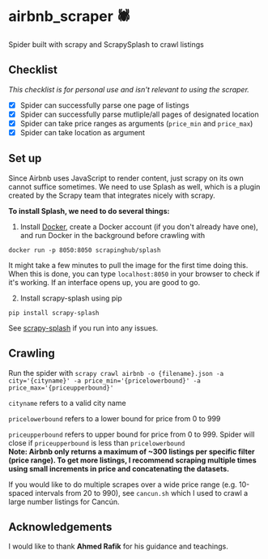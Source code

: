 # airbnb_scraper :spider:

Spider built with scrapy and ScrapySplash to crawl listings

## Checklist

*This checklist is for personal use and isn't relevant to using the scraper.*

- [x] Spider can successfully parse one page of listings  
- [x] Spider can successfully parse mutliple/all pages of designated location
- [x] Spider can take price ranges as arguments (`price_min` and `price_max`)
- [x] Spider can take location as argument  

## Set up

Since Airbnb uses JavaScript to render content, just scrapy on its own cannot suffice sometimes. We need to use Splash as well, which is a plugin created by the Scrapy team that integrates nicely with scrapy.

**To install Splash, we need to do several things:**
1. Install [Docker](https://docs.docker.com/install/), create a Docker account (if you don't already have one), and run Docker in the background before crawling with

```
docker run -p 8050:8050 scrapinghub/splash
```
It might take a few minutes to pull the image for the first time doing this. When this is done, you can type `localhost:8050` in your browser to check if it's working. If an interface opens up, you are good to go.

2. Install scrapy-splash using pip

```
pip install scrapy-splash
```

See [scrapy-splash](https://github.com/scrapy-plugins/scrapy-splash) if you run into any issues.

## Crawling

Run the spider with `scrapy crawl airbnb -o {filename}.json -a city='{cityname}' -a price_min='{pricelowerbound}' -a price_max='{priceupperbound}'`

`cityname` refers to a valid city name

`pricelowerbound` refers to a lower bound for price from 0 to 999

`priceupperbound` refers to upper bound for price from 0 to 999. Spider will close if `priceupperbound` is less than
`pricelowerbound`  
**Note: Airbnb only returns a maximum of ~300 listings per specific filter (price range). To get more listings, I recommend scraping multiple times using small increments in price and concatenating the datasets.**

If you would like to do multiple scrapes over a wide price range (e.g. 10-spaced intervals from 20 to 990), see `cancun.sh` which I used to crawl a large number listings for Cancún.

## Acknowledgements

I would like to thank **Ahmed Rafik** for his guidance and teachings.

